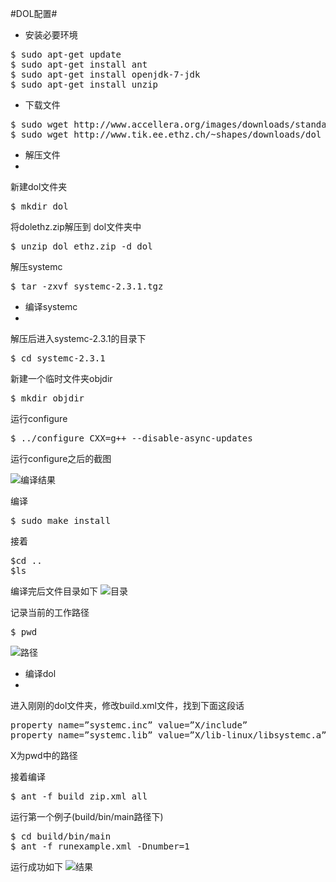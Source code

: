 #DOL配置#
- 安装必要环境
<pre>
$ sudo apt-get update
$ sudo apt-get install ant
$ sudo apt-get install openjdk-7-jdk
$ sudo apt-get install unzip
</pre>
- 下载文件
<pre>
$ sudo wget http://www.accellera.org/images/downloads/standards/systemc/systemc-2.3.1.tgz
$ sudo wget http://www.tik.ee.ethz.ch/~shapes/downloads/dol_ethz.zip
</pre>
- 解压文件
-
新建dol文件夹
<pre>
$ mkdir dol
</pre>
将dolethz.zip解压到 dol文件夹中
<pre>
$ unzip dol_ethz.zip -d dol
</pre>
解压systemc
<pre>
$ tar -zxvf systemc-2.3.1.tgz
</pre>
- 编译systemc
- 
解压后进入systemc-2.3.1的目录下
<pre>
$ cd systemc-2.3.1
</pre>
新建一个临时文件夹objdir
<pre>
$ mkdir objdir
</pre>
运行configure
<pre>
$ ../configure CXX=g++ --disable-async-updates
</pre>
运行configure之后的截图

![编译结果](http://a3.qpic.cn/psb?/V13EEK1H1WsmOX/VMJ4BOAWpOpuUlnlwXY9nd0jl3a*NF9NyHkys8tPU7A!/b/dPgAAAAAAAAA&bo=4AJMAAAAAAADB4w!&rf=viewer_4)

编译
<pre>
$ sudo make install
</pre>
接着
<pre>
$cd .. 
$ls
</pre>
编译完后文件目录如下
![目录](http://a3.qpic.cn/psb?/V13EEK1H1WsmOX/VMJ4BOAWpOpuUlnlwXY9nd0jl3a*NF9NyHkys8tPU7A!/b/dPgAAAAAAAAA&bo=4AJMAAAAAAADB4w!&rf=viewer_4)


记录当前的工作路径
<pre>
$ pwd
</pre>
![路径](http://a2.qpic.cn/psb?/V13EEK1H1WsmOX/nVsogEgagbW9x5EuiE.HuI4bWfzL9RhKZ*6b.3.xzfM!/b/dLIAAAAAAAAA&bo=owErAAAAAAADB6s!&rf=viewer_4)

- 编译dol
- 
进入刚刚的dol文件夹，修改build.xml文件，找到下面这段话
<pre>
property name=”systemc.inc” value=”X/include” 
property name=”systemc.lib” value=”X/lib-linux/libsystemc.a”/
</pre>
X为pwd中的路径

接着编译
<pre>
$ ant -f build_zip.xml all
</pre>

运行第一个例子(build/bin/main路径下)
<pre>
$ cd build/bin/main
$ ant -f runexample.xml -Dnumber=1
</pre>
运行成功如下
![结果](http://a1.qpic.cn/psb?/V13EEK1H1WsmOX/6vPPrXoAK36Mh1XX1.TOU2L0PiM461qIMe0MC6UbJYE!/b/dLEAAAAAAAAA&bo=2gJHAgAAAAADB78!&rf=viewer_4)



